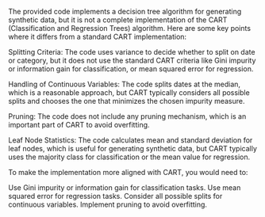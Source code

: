 The provided code implements a decision tree algorithm for generating synthetic data, but it is not a complete implementation of the CART (Classification and Regression Trees) algorithm. Here are some key points where it differs from a standard CART implementation:

Splitting Criteria: The code uses variance to decide whether to split on date or category, but it does not use the standard CART criteria like Gini impurity or information gain for classification, or mean squared error for regression.

Handling of Continuous Variables: The code splits dates at the median, which is a reasonable approach, but CART typically considers all possible splits and chooses the one that minimizes the chosen impurity measure.

Pruning: The code does not include any pruning mechanism, which is an important part of CART to avoid overfitting.

Leaf Node Statistics: The code calculates mean and standard deviation for leaf nodes, which is useful for generating synthetic data, but CART typically uses the majority class for classification or the mean value for regression.

To make the implementation more aligned with CART, you would need to:

Use Gini impurity or information gain for classification tasks.
Use mean squared error for regression tasks.
Consider all possible splits for continuous variables.
Implement pruning to avoid overfitting.

